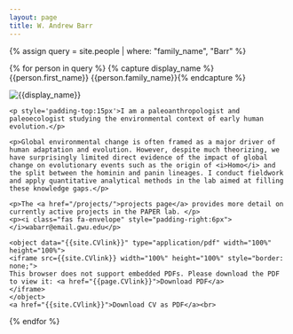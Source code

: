 ```yaml
---
layout: page
title: W. Andrew Barr
---
```


{% assign query = site.people | where: "family_name", "Barr" %}

{% for person in query %}
{% capture display_name %}{{person.first_name}} {{person.family_name}}{% endcapture %}
<div class="row">
<div class="col-xs-12 col-md-6">
	<img class="img-fluid rounded-circle" src="{{site.baseurl}}/{{person.headshot}}" alt='{{display_name}}'>
    
    <p style='padding-top:15px'>I am a paleoanthropologist and paleoecologist studying the environmental context of early human evolution.</p>

    <p>Global environmental change is often framed as a major driver of human adaptation and evolution. However, despite much theorizing, we have surprisingly limited direct evidence of the impact of global change on evolutionary events such as the origin of <i>Homo</i> and the split between the hominin and panin lineages. I conduct fieldwork and apply quantitative analytical methods in the lab aimed at filling these knowledge gaps.</p>

	<p>The <a href="/projects/">projects page</a> provides more detail on currently active projects in the PAPER lab. </p>
	<p><i class="fas fa-envelope" style="padding-right:6px"></i>wabarr@email.gwu.edu</p>
</div>


<div class="col-xs-12 col-md-6">
	

	<object data="{{site.CVlink}}" type="application/pdf" width="100%" height="100%">
	<iframe src={{site.CVlink}} width="100%" height="100%" style="border: none;">
	This browser does not support embedded PDFs. Please download the PDF to view it: <a href="{{page.CVlink}}">Download PDF</a>
	</iframe>
	</object>
	<a href="{{site.CVlink}}">Download CV as PDF</a><br>
</div>


   
</div>
{% endfor %}
